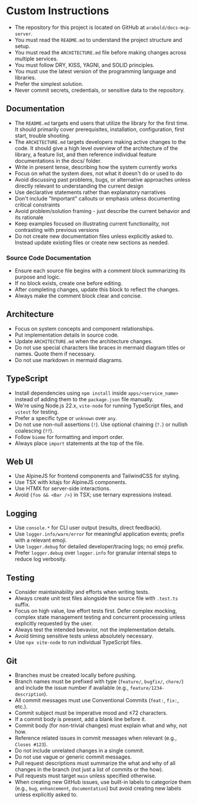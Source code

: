 # Custom Instructions

- The repository for this project is located on GitHub at `arabold/docs-mcp-server`.
- You must read the `README.md` to understand the project structure and setup.
- You must read the `ARCHITECTURE.md` file before making changes across multiple services.
- You must follow DRY, KISS, YAGNI, and SOLID principles.
- You must use the latest version of the programming language and libraries.
- Prefer the simplest solution.
- Never commit secrets, credentials, or sensitive data to the repository.

## Documentation

- The `README.md` targets end users that utilize the library for the first time. It should primarily cover prerequisites, installation, configuration, first start, trouble shooting.
- The `ARCHITECTURE.md` targets developers making active changes to the code. It should give a high level overview of the architecture of the library, a feature list, and then reference individual feature documentations in the docs/ folder.
- Write in present tense, describing how the system currently works
- Focus on what the system does, not what it doesn't do or used to do
- Avoid discussing past problems, bugs, or alternative approaches unless directly relevant to understanding the current design
- Use declarative statements rather than explanatory narratives
- Don't include "Important" callouts or emphasis unless documenting critical constraints
- Avoid problem/solution framing - just describe the current behavior and its rationale
- Keep examples focused on illustrating current functionality, not contrasting with previous versions
- Do not create new documentation files unless explicitly asked to. Instead update existing files or create new sections as needed.

### Source Code Documentation

- Ensure each source file begins with a comment block summarizing its purpose and logic.
- If no block exists, create one before editing.
- After completing changes, update this block to reflect the changes.
- Always make the comment block clear and concise.

## Architecture

- Focus on system concepts and component relationships.
- Put implementation details in source code.
- Update `ARCHITECTURE.md` when the architecture changes.
- Do not use special characters like braces in mermaid diagram titles or names. Quote them if necessary.
- Do not use markdown in mermaid diagrams.

## TypeScript

- Install dependencies using `npm install` inside `apps/<service_name>` instead of adding them to the `package.json` file manually.
- We're using Node.js 22.x, `vite-node` for running TypeScript files, and `vitest` for testing.
- Prefer a specific type or `unknown` over `any`.
- Do not use non-null assertions (`!`). Use optional chaining (`?.`) or nullish coalescing (`??`).
- Follow `biome` for formatting and import order.
- Always place `import` statements at the top of the file.

## Web UI

- Use AlpineJS for frontend components and TailwindCSS for styling.
- Use TSX with kitajs for AlpineJS components.
- Use HTMX for server-side interactions.
- Avoid `{foo && <Bar />}` in TSX; use ternary expressions instead.

## Logging

- Use `console.*` for CLI user output (results, direct feedback).
- Use `logger.info/warn/error` for meaningful application events; prefix with a relevant emoji.
- Use `logger.debug` for detailed developer/tracing logs; no emoji prefix.
- Prefer `logger.debug` over `logger.info` for granular internal steps to reduce log verbosity.

## Testing

- Consider maintainability and efforts when writing tests.
- Always create unit test files alongside the source file with `.test.ts` suffix.
- Focus on high value, low effort tests first. Defer complex mocking, complex state management testing and concurrent processing unless explicitly requested by the user.
- Always test the intended bevavior, not the implementation details.
- Avoid timing sensitive tests unless absolutely necessary.
- Use `npx vite-node` to run individual TypeScript files.

## Git

- Branches must be created locally before pushing.
- Branch names must be prefixed with type (`feature/`, `bugfix/`, `chore/`) and include the issue number if available (e.g., `feature/1234-description`).
- All commit messages must use Conventional Commits (`feat:`, `fix:`, etc.).
- Commit subject must be imperative mood and ≤72 characters.
- If a commit body is present, add a blank line before it.
- Commit body (for non-trivial changes) must explain what and why, not how.
- Reference related issues in commit messages when relevant (e.g., `Closes #123`).
- Do not include unrelated changes in a single commit.
- Do not use vague or generic commit messages.
- Pull request descriptions must summarize the what and why of all changes in the branch (not just a list of commits or the how).
- Pull requests must target `main` unless specified otherwise.
- When creating new GitHub issues, use built-in labels to categorize them (e.g., `bug`, `enhancement`, `documentation`) but avoid creating new labels unless explicitly asked to.
